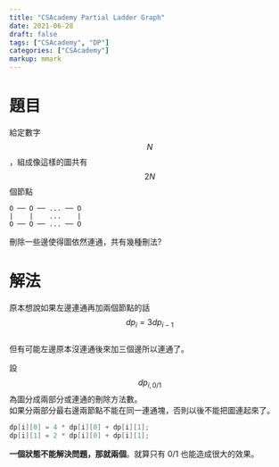 ```yaml
---
title: "CSAcademy Partial Ladder Graph"
date: 2021-06-28
draft: false
tags: ["CSAcademy", "DP"]
categories: ["CSAcademy"]
markup: mmark
---
```

<!--more-->

# 題目
給定數字 $$N$$，組成像這樣的圖共有 $$2N$$ 個節點
```
O ── O ── ... ── O
|    |    ...    |
O ── O ── ... ── O
```
刪除一些邊使得圖依然連通，共有幾種刪法?

# 解法
原本想說如果左邊連通再加兩個節點的話 $$dp_{i}=3dp_{i-1}$$<br>
但有可能左邊原本沒連通後來加三個邊所以連通了。

設 $$dp_{i,0/1}$$ 為圖分成兩部分或連通的刪除方法數。<br>
如果分兩部分最右邊兩節點不能在同一連通塊，否則以後不能把圖連起來了。
```c++
dp[i][0] = 4 * dp[i][0] + dp[i][1];
dp[i][1] = 2 * dp[i][0] + dp[i][1];
```

**一個狀態不能解決問題，那就兩個**。就算只有 0/1 也能造成很大的效果。